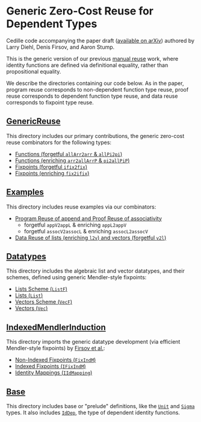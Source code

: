 Generic Zero-Cost Reuse for Dependent Types
===========================================

Cedille code accompanying the paper draft
([available on arXiv](https://arxiv.org/abs/1803.08150)) 
authored by Larry Diehl, Denis Firsov, and Aaron Stump.

This is the generic version of our
previous [manual reuse](https://github.com/larrytheliquid/zero-cost-coercions)
work, where identity functions are defined via definitional equality, 
rather than propositional equality.

We describe the directories containing our code below. As in the paper,
program reuse corresponds to non-dependent function type reuse,
proof reuse corresponds to dependent function type reuse,
and data reuse corresponds to fixpoint type reuse.

[GenericReuse](code/GenericReuse)
---------------------------------

This directory includes our primary contributions,
the generic zero-cost reuse combinators for the following types:
* [Functions (forgetful `allArr2arr` & `allPi2pi`)](code/GenericReuse/FogFun.ced)
* [Functions (enriching `arr2allArrP` & `pi2allPiP`)](code/GenericReuse/EnrFun.ced)
* [Fixpoints (forgetful `ifix2fix`)](code/GenericReuse/FogFix.ced)
* [Fixpoints (enriching `fix2ifix`)](code/GenericReuse/EnrFix.ced)

[Examples](code/Examples)
---------------------------------

This directory includes reuse examples via our combinators:
* [Program Reuse of append and Proof Reuse of associativity](code/Examples/AppendReuse.ced)
  * forgetful `appV2appL` & enriching `appL2appV`
  * forgetful `assocV2assocL` & enriching `assocL2assocV`
* [Data Reuse of lists (enriching `l2v`) and vectors (forgetful `v2l`)](code/Examples/ListVecReuse.ced)

[Datatypes](code/Datatypes)
---------------------------

This directory includes the algebraic list and vector datatypes,
and their schemes, defined using generic Mendler-style fixpoints:
* [Lists Scheme (`ListF`)](code/Datatypes/ListF.ced)
* [Lists (`List`)](code/Datatypes/List.ced)
* [Vectors Scheme (`VecF`)](code/Datatypes/VecF.ced)
* [Vectors (`Vec`)](code/Datatypes/Vec.ced)

[IndexedMendlerInduction](code/IndexedMendlerInduction)
-------------------------------------------------------

This directory imports the generic datatype development
(via efficient Mendler-style fixpoints) by
[Firsov et al.](https://arxiv.org/abs/1803.02473):
* [Non-Indexed Fixpoints (`FixIndM`)](code/IndexedMendlerInduction/FixIndM.ced)
* [Indexed Fixpoints (`IFixIndM`)](code/IndexedMendlerInduction/IFixIndM.ced)
* [Identity Mappings (`IIdMapping`)](code/IndexedMendlerInduction/IIdMapping.ced)

[Base](code/Base)
-----------------

This directory includes base or "prelude" definitions,
like the [`Unit`](code/Base/Unit.ced) and [`Sigma`](code/Base/Sigma.ced) types.
It also includes [`IdDep`](code/Base/Id.ced),
the type of dependent identity functions.

